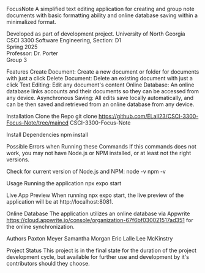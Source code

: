 FocusNote
A simplified text editing application for creating and group note documents with basic formatting ability and online database saving within a minimalized format.

Developed as part of development project.
University of North Georgia\
CSCI 3300 Software Engineering, Section: D1\
Spring 2025\
Professor: Dr. Porter\
Group 3


Features
Create Document: Create a new document or folder for documents with just a click
Delete Document: Delete an existing document with just a click
Text Editing: Edit any document's content
Online Database: An online database links accounts and their documents so they can be accessed from any device.
Asynchronous Saving: All edits save locally automatically, and can be then saved and retrieved from an online database from any device.


Installation
Clone the Repo
git clone https://github.com/ELall23/CSCI-3300-Focus-Note/tree/maincd CSCI-3300-Focus-Note


Install  Dependencies
npm install


Possible Errors when Running these Commands
If this commands does not work, you may not have Node.js or NPM installed, or at least not the right versions.

Check for current version of Node.js and NPM:
node -v
npm -v


Usage
Running the application
npx expo start

Live App Preview
When running npx expo start, the live preview of the application will be at http://localhost:8081.

Online Database
The application utilizes an online database via Appwrite https://cloud.appwrite.io/console/organization-67f6bf030021517ad351 for the online synchronization.

Authors
Paxton Meyer
Samantha Morgan
Eric Lalle
Lee McKinstry

Project Status
This project is in the final state for the duration of the project development cycle, but available for further use and development by it's contributors should they choose.